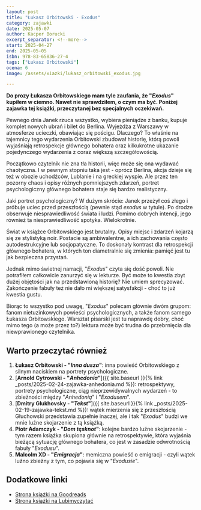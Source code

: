 ```yaml
---
layout: post
title: "Łukasz Orbitowski - Exodus"
category: zajawki
date: 2025-05-07
author: Kacper Borucki
excerpt_separator: <!--more-->
start: 2025-04-27
end: 2025-05-05
isbn: 978-83-65836-27-4
tags: ["Łukasz Orbitowski"]
ocena: 6
image: /assets/xiazki/lukasz_orbitowski_exodus.jpg

---
```


**Do prozy Łukasza Orbitowskiego mam tyle zaufania, że "*Exodus*" kupiłem w ciemno. Nawet nie sprawdziłem, o czym ma być. Poniżej zajawka tej książki, przeczytanej bez specjalnych oczekiwań.**

<!--more-->

Pewnego dnia Janek rzuca wszystko, wybiera pieniądze z banku, kupuje komplet nowych ubrań i bilet do Berlina. Wyjeżdża z Warszawy w atmosferze ucieczki, obawiając się pościgu. Dlaczego? To właśnie na tajemnicy tego wydarzenia Orbitowski zbudował historię, którą powoli wyjaśniają retrospekcje głównego bohatera oraz kilkukrotne ukazanie pojedynczego wydarzenia z coraz większą szczegółowością.

Początkowo czytelnik nie zna tła historii, więc może się ona wydawać chaotyczna. I w pewnym stopniu taka jest - oprócz Berlina, akcja dzieje się też w obozie uchodźców, Lublanie i na greckiej wyspie. Ale przez ten pozorny chaos i opisy różnych pomniejszych zdarzeń, portret psychologiczny głównego bohatera staje się bardzo realistyczny.

Jaki portret psychologiczny? W dużym skrócie: Janek przeżył coś złego i próbuje uciec przed przeszłością (pewnie stąd *exodus* w tytule). Po drodze obserwuje niesprawiedliwość świata i ludzi. Pomimo dobrych intencji, jego również ta niesprawiedliwość spotyka. Wielokrotnie.

Świat w książce Orbitowskiego jest brutalny. Opisy miejsc i zdarzeń kojarzą się ze stylistyką noir. Postacie są ambiwalentne, a ich zachowania często autodestrukcyjne lub socjopatyczne. To doskonały kontrast dla retrospekcji głównego bohatera, w których ton diametralnie się zmienia: pamięć jest tu jak bezpieczna przystań.

Jednak mimo świetnej narracji, "*Exodus*" czyta się dość powoli. Nie potrafiłem całkowicie zanurzyć się w lekturze. Być może to kwestia zbyt dużej objętości jak na przedstawioną historię? Nie umiem sprecyzować. Zakończenie fabuły też nie dało mi większej satysfakcji - choć to już kwestia gustu.

Biorąc to wszystko pod uwagę, "*Exodus*" polecam głównie dwóm grupom: fanom nietuzinkowych powieści psychologicznych, a także fanom samego Łukasza Orbitowskiego. Warsztat pisarski jest tu naprawdę dobry, choć mimo tego (a może przez to?) lektura może być trudna do przebrnięcia dla niewprawionego czytelnika.

## Warto przeczytać również

1. **Łukasz Orbitowski - "*Inna dusza*"**: inna powieść Orbitowskiego z silnym naciskiem na portrety psychologiczne.
2. [**Arnold Cytrowski - "*Anhedonia*"**]({{ site.baseurl }}{% link _posts/2025-02-24-zajawka-anhedonia.md %}): retrospektywy, portrety psychologiczne, ciąg nieprzewidywalnych wydarzeń - to zbieżności między "*Anhedonią*" i "*Exodusem*".
3. [**Dmitry Glukhovsky - "*Tekst*"**]({{ site.baseurl }}{% link _posts/2025-02-19-zajawka-tekst.md %}): wątek mierzenia się z przeszłością Głuchowski przedstawia zupełnie inaczej, ale i tak "*Exodus*" budzi we mnie luźne skojarzenie z tą książką.
4. **Piotr Adamczyk - "*Dom tęsknot*"**: kolejne bardzo luźne skojarzenie - tym razem książka skupiona głównie na retrospektywie, która wyjaśnia bieżącą sytuację głównego bohatera, co jest w zasadzie odwrotnością fabuły "*Exodusu*".
5. **Malcolm XD - "*Emigracja*"**: memiczna powieść o emigracji - czyli wątek luźno zbieżny z tym, co pojawia się w "*Exodusie*".

## Dodatkowe linki

- [Strona książki na Goodreads](https://www.goodreads.com/book/show/56774939-exodus)
- [Strona książki na Lubimyczytać](https://lubimyczytac.pl/ksiazka/4801665/exodus)
